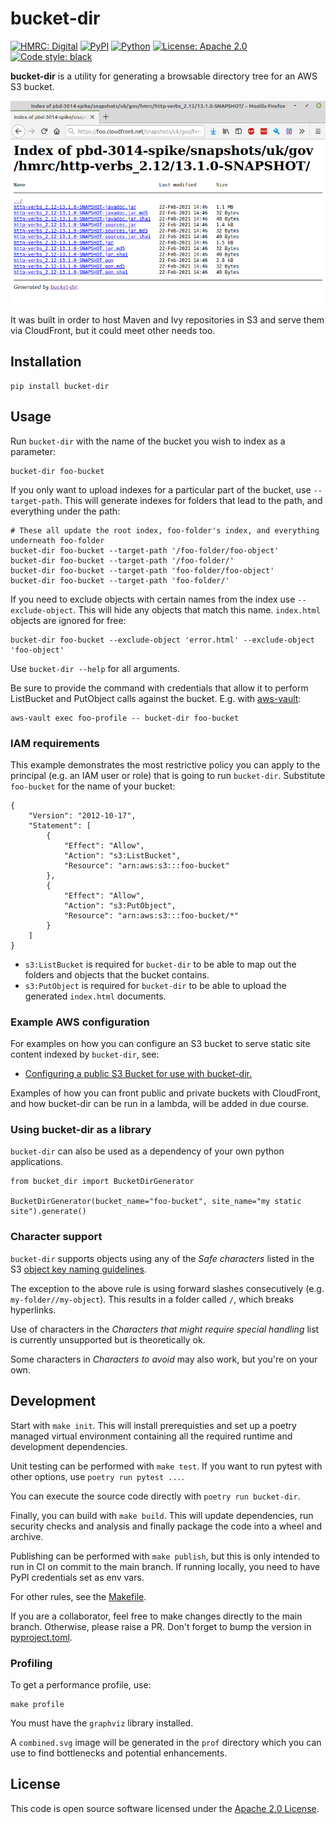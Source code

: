 # bucket-dir

<a href="https://github.com/hmrc"><img alt="HMRC: Digital" src="https://img.shields.io/badge/HMRC-Digital-FFA500?style=flat&labelColor=000000&logo=gov.uk"></a>
<a href="https://pypi.org/project/bucket-dir/"><img alt="PyPI" src="https://img.shields.io/pypi/v/bucket-dir"></a>
<a href="https://pypi.org/project/bucket-dir/"><img alt="Python" src="https://img.shields.io/pypi/pyversions/bucket-dir"></a>
<a href="https://github.com/hmrc/bucket-dir/blob/master/LICENSE"><img alt="License: Apache 2.0" src="https://img.shields.io/github/license/hmrc/bucket-dir"></a>
<a href="https://github.com/psf/black"><img alt="Code style: black" src="https://img.shields.io/badge/code%20style-black-000000.svg"></a>

**bucket-dir** is a utility for generating a browsable directory tree for an AWS S3 bucket.

!["Sample image"](/docs/sample.png "A sample of bucket-dir output.")

It was built in order to host Maven and Ivy repositories in S3 and serve them via CloudFront, but it could meet other needs too.

## Installation

```
pip install bucket-dir
```
## Usage

Run `bucket-dir` with the name of the bucket you wish to index as a parameter:

```
bucket-dir foo-bucket
```

If you only want to upload indexes for a particular part of the bucket, use `--target-path`. This will generate indexes for folders that lead to the path, and everything under the path:

```
# These all update the root index, foo-folder's index, and everything underneath foo-folder
bucket-dir foo-bucket --target-path '/foo-folder/foo-object'
bucket-dir foo-bucket --target-path '/foo-folder/'
bucket-dir foo-bucket --target-path 'foo-folder/foo-object'
bucket-dir foo-bucket --target-path 'foo-folder/'
```

If you need to exclude objects with certain names from the index use `--exclude-object`. This will hide any objects that match this name. `index.html` objects are ignored for free:

```
bucket-dir foo-bucket --exclude-object 'error.html' --exclude-object 'foo-object'
```

Use `bucket-dir --help` for all arguments.

Be sure to provide the command with credentials that allow it to perform ListBucket and PutObject calls against the bucket. E.g. with [aws-vault](https://github.com/99designs/aws-vault):

```
aws-vault exec foo-profile -- bucket-dir foo-bucket
```
### IAM requirements

This example demonstrates the most restrictive policy you can apply to the principal (e.g. an IAM user or role) that is going to run `bucket-dir`. Substitute `foo-bucket` for the name of your bucket:

```
{
    "Version": "2012-10-17",
    "Statement": [
        {
            "Effect": "Allow",
            "Action": "s3:ListBucket",
            "Resource": "arn:aws:s3:::foo-bucket"
        },
        {
            "Effect": "Allow",
            "Action": "s3:PutObject",
            "Resource": "arn:aws:s3:::foo-bucket/*"
        }
    ]
}
```

* `s3:ListBucket` is required for `bucket-dir` to be able to map out the folders and objects that the bucket contains.
* `s3:PutObject` is required for `bucket-dir` to be able to upload the generated `index.html` documents.

### Example AWS configuration

For examples on how you can configure an S3 bucket to serve static site content indexed by `bucket-dir`, see:

* [Configuring a public S3 Bucket for use with bucket-dir.](docs/s3_public.md)

Examples of how you can front public and private buckets with CloudFront, and how bucket-dir can be run in a lambda, will be added in due course.

### Using bucket-dir as a library

`bucket-dir` can also be used as a dependency of your own python applications.

```
from bucket_dir import BucketDirGenerator

BucketDirGenerator(bucket_name="foo-bucket", site_name="my static site").generate()
```

### Character support

`bucket-dir` supports objects using any of the _Safe characters_ listed in the S3 [object key naming guidelines](https://docs.aws.amazon.com/AmazonS3/latest/userguide/object-keys.html#object-key-guidelines).

The exception to the above rule is using forward slashes consecutively (e.g. `my-folder//my-object`). This results in a folder called `/`, which breaks hyperlinks.

Use of characters in the _Characters that might require special handling_ list is currently unsupported but is theoretically ok.

Some characters in _Characters to avoid_ may also work, but you're on your own.

## Development

Start with `make init`. This will install prerequisties and set up a poetry managed virtual environment containing all the required runtime and development dependencies.

Unit testing can be performed with `make test`. If you want to run pytest with other options, use `poetry run pytest ...`.

You can execute the source code directly with `poetry run bucket-dir`.

Finally, you can build with `make build`. This will update dependencies, run security checks and analysis and finally package the code into a wheel and archive.

Publishing can be performed with `make publish`, but this is only intended to run in CI on commit to the main branch. If running locally, you need to have PyPI credentials set as env vars.

For other rules, see the [Makefile](Makefile).

If you are a collaborator, feel free to make changes directly to the main branch. Otherwise, please raise a PR. Don't forget to bump the version in [pyproject.toml](pyproject.toml).

### Profiling

To get a performance profile, use:

```
make profile
```

You must have the `graphviz` library installed.

A `combined.svg` image will be generated in the `prof` directory which you can use to find bottlenecks and potential enhancements.

## License

This code is open source software licensed under the [Apache 2.0 License]("http://www.apache.org/licenses/LICENSE-2.0.html").
